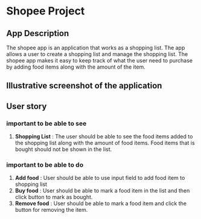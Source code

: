 # Shopee Project

## App Description
The shopee app is an application that works as a shopping list. The app allows a user to create a shopping list and manage the shopping list. The shopee app makes it easy to keep track of what the user need to purchase by adding food items along with the amount of the item. 
## Illustrative screenshot of the application

## User story

### important to be able to see
1. **Shopping List** : The user should be able to see the food items added to the shopping list along with the amount of food items. Food items that is bought should not be shown in the list.
### important to be able to do
1. **Add food** : User should be able to use input field to add food item to shopping list
2. **Buy food** : User should be able to mark a food item in the list and then click button to mark as bought. 
3. **Remove food** : User should be able to mark a food item and click the button for removing the item. 

